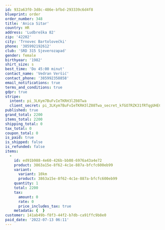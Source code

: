 ```yaml
---
id: 932a63f0-3d8c-486e-bfbd-293339c6d4f8
blueprint: order
order_number: 348
title: 'Anica Sitar'
country: HR
address: 'Ludbreška 82'
zip: '42202'
city: 'Trnovec Bartolovečki'
phone: '385992192612'
club: 'SRD 315 Sjeverozapad'
gender: female
birthyear: '1982'
shirt_size: s
best_time: 'Do 45:00 minut'
contact_name: 'Vedran Veršić'
contact_phone: '385992358858'
email_notifications: true
terms_and_conditions: true
gdpr: true
stripe:
  intent: pi_3LKym7BuFvIeTKRH3lZ08Twa
  client_secret: pi_3LKym7BuFvIeTKRH3lZ08Twa_secret_kfGO7RZK31fRTqgUHECRVVf4H
published: true
grand_total: 2200
items_total: 2200
shipping_total: 0
tax_total: 0
coupon_total: 0
is_paid: true
is_shipped: false
is_refunded: false
items:
  -
    id: ed91b988-4e60-426b-bb08-6976a43a4e72
    product: 3863a15e-8f62-4c1e-887a-bfcfc600eb99
    variant:
      variant: 10km
      product: 3863a15e-8f62-4c1e-887a-bfcfc600eb99
    quantity: 1
    total: 2200
    tax:
      amount: 0
      rate: 0
      price_includes_tax: true
    metadata: {  }
customer: 141ab49b-f8f3-44f2-b7db-ca91ffc9b8e0
paid_date: '2022-07-13 06:11'
---
```

